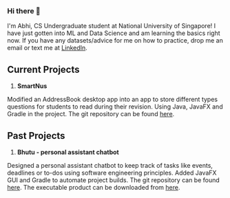 ### Hi there 👋

<!--
**Agentum07/Agentum07** is a ✨ _special_ ✨ repository because its `README.md` (this file) appears on your GitHub profile.

Here are some ideas to get you started:

- 🔭 I’m currently working on ...
- 🌱 I’m currently learning ...
- 👯 I’m looking to collaborate on ...
- 🤔 I’m looking for help with ...
- 💬 Ask me about ...
- 📫 How to reach me: ...
- 😄 Pronouns: ...
- ⚡ Fun fact: ...
-->

I'm Abhi, CS Undergraduate student at National University of Singapore! I have just gotten into ML and Data Science and am learning the basics right now.
If you have any datasets/advice for me on how to practice, drop me an email or text me at [LinkedIn](https://www.linkedin.com/in/abhishek-gupta-944149198/).

## Current Projects
1. **SmartNus**

Modified an AddressBook desktop app into an app to store different types questions for students to read during their revision. Using Java, JavaFX and Gradle in the project. The git repository can be found [here](https://github.com/AY2122S1-CS2103T-F12-1/tp).

## Past Projects

1. **Bhutu - personal assistant chatbot**

Designed a personal assistant chatbot to keep track of tasks like events, deadlines or to-dos using software engineering principles. Added JavaFX GUI and Gradle to automate project builds. The git repository can be found [here](https://github.com/Agentum07/ip). The executable product can be downloaded from [here](https://github.com/Agentum07/ip/releases/tag/A-Release).
